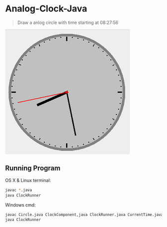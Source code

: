 # Analog-Clock-Java

> Draw a anlog circle with time starting at 08:27:56

![](Clock.png)

## Running Program

OS X & Linux terminal:

```sh
javac *.java
java ClockRunner
```

Windows cmd:

```sh
javac Circle.java ClockComponent,java ClockRunner.java CurrentTime.java Line.java Point.java
java ClockRunner
```
